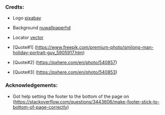 

### Credts:
- Logo [pixabay](https://cdn.pixabay.com/photo/2020/07/17/12/25/compass-5413948_1280.png)
- Background [nuwallpaperhd](https://nuwallpaperhd.info/ireland/awesome-ireland-nature-wallpaper-background-image/)
- Locator [vector](https://www.vectorstock.com/royalty-free-vector/location-icon-gps-marker-symbol-map-pin-icon-vector-28471585)

- [Quote#1] (https://www.freepik.com/premium-photo/smilong-man-holiday-portrait-guy_5905917.htm)
- [Quote#2] (https://pxhere.com/en/photo/540857)
- [Quote#3] (https://pxhere.com/en/photo/540853)

### Acknowledgements:
- Got help setting the footer to the bottom of the page on (https://stackoverflow.com/questions/3443606/make-footer-stick-to-bottom-of-page-correctly)